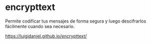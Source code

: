 # encrypttext
Permite codificar tus mensajes de forma segura y luego descifrarlos fácilmente cuando sea necesario.

https://luigidaniel.github.io/encrypttext/